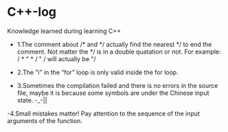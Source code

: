 # C++-log
Knowledge learned during learning C++

- 1.The comment about /* and */ actually find the nearest */ to end the comment. Not matter the */ is in a double quatation or not.
For example: 
/ *  " * / " /
will actually be
"/

- 2.The "i" in the “for” loop is only valid inside the for loop.

- 3.Sometimes the compilation failed and there is no errors in the source file, maybe it is because some symbols are under the Chinese input state. -_-||

-4.Small mistakes matter! Pay attention to the sequence of the input arguments of the function.
